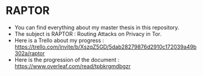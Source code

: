 # RAPTOR
 - You can find everything about my master thesis in this repository.
 - The subject is RAPTOR : Routing Attacks on Privacy in Tor.
 - Here is a Trello about my progress : https://trello.com/invite/b/XszqZ5GD/5dab28279876d2910c172039a49b302a/raptor
 - Here is the progression of the document : https://www.overleaf.com/read/tpbkrgmdbgzr
